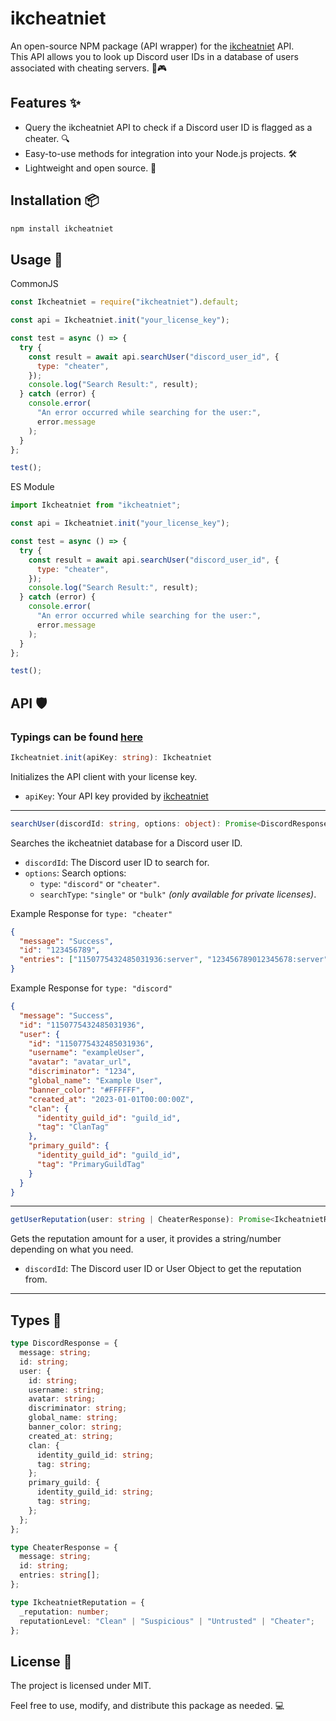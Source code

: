 # ikcheatniet

An open-source NPM package (API wrapper) for the [ikcheatniet](https://ikcheatniet.nl) API.  
This API allows you to look up Discord user IDs in a database of users associated with cheating servers. 🚫🎮

## Features ✨

- Query the ikcheatniet API to check if a Discord user ID is flagged as a cheater. 🔍
- Easy-to-use methods for integration into your Node.js projects. 🛠️
- Lightweight and open source. 🌟

## Installation 📦

```bash
npm install ikcheatniet
```

## Usage 🚀

CommonJS

```js
const Ikcheatniet = require("ikcheatniet").default;

const api = Ikcheatniet.init("your_license_key");

const test = async () => {
  try {
    const result = await api.searchUser("discord_user_id", {
      type: "cheater",
    });
    console.log("Search Result:", result);
  } catch (error) {
    console.error(
      "An error occurred while searching for the user:",
      error.message
    );
  }
};

test();
```

ES Module

```mjs
import Ikcheatniet from "ikcheatniet";

const api = Ikcheatniet.init("your_license_key");

const test = async () => {
  try {
    const result = await api.searchUser("discord_user_id", {
      type: "cheater",
    });
    console.log("Search Result:", result);
  } catch (error) {
    console.error(
      "An error occurred while searching for the user:",
      error.message
    );
  }
};

test();
```

## API 🛡️
### Typings can be found [here](#types-)

```ts
Ikcheatniet.init(apiKey: string): Ikcheatniet
```

Initializes the API client with your license key.

- `apiKey`: Your API key provided by [ikcheatniet](https://discord.phantomguard.eu)

---

```ts
searchUser(discordId: string, options: object): Promise<DiscordResponse | CheaterResponse>
```

Searches the ikcheatniet database for a Discord user ID.

- `discordId`: The Discord user ID to search for.
- `options`: Search options:
  - `type`: `"discord"` or `"cheater"`.
  - `searchType`: `"single"` or `"bulk"` _(only available for private licenses)_.

Example Response for `type: "cheater"`

```json
{
  "message": "Success",
  "id": "123456789",
  "entries": ["1150775432485031936:server", "123456789012345678:server"]
}
```

Example Response for `type: "discord"`

```json
{
  "message": "Success",
  "id": "1150775432485031936",
  "user": {
    "id": "1150775432485031936",
    "username": "exampleUser",
    "avatar": "avatar_url",
    "discriminator": "1234",
    "global_name": "Example User",
    "banner_color": "#FFFFFF",
    "created_at": "2023-01-01T00:00:00Z",
    "clan": {
      "identity_guild_id": "guild_id",
      "tag": "ClanTag"
    },
    "primary_guild": {
      "identity_guild_id": "guild_id",
      "tag": "PrimaryGuildTag"
    }
  }
}
```

---

```ts
getUserReputation(user: string | CheaterResponse): Promise<IkcheatnietReputation>
```

Gets the reputation amount for a user, it provides a string/number depending on what you need.

- `discordId`: The Discord user ID or User Object to get the reputation from.

---

## Types 🪪

```ts
type DiscordResponse = {
  message: string;
  id: string;
  user: {
    id: string;
    username: string;
    avatar: string;
    discriminator: string;
    global_name: string;
    banner_color: string;
    created_at: string;
    clan: {
      identity_guild_id: string;
      tag: string;
    };
    primary_guild: {
      identity_guild_id: string;
      tag: string;
    };
  };
};

type CheaterResponse = {
  message: string;
  id: string;
  entries: string[];
};

type IkcheatnietReputation = {
  _reputation: number;
  reputationLevel: "Clean" | "Suspicious" | "Untrusted" | "Cheater";
};
```

## License 📜

The project is licensed under MIT.

Feel free to use, modify, and distribute this package as needed. 💻

